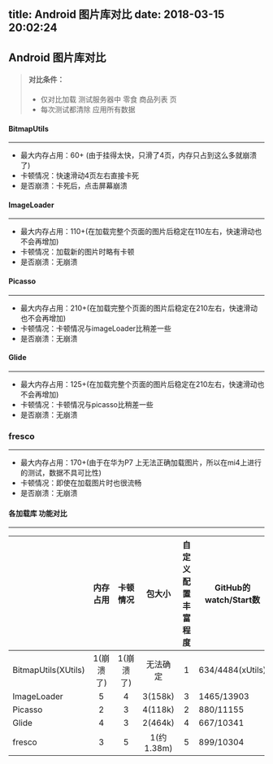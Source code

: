 title: Android  图片库对比
date: 2018-03-15 20:02:24
---
## Android  图片库对比

> #### 对比条件： 
>
> * 仅对比加载 测试服务器中 零食 商品列表 页
> * 每次测试都清除 应用所有数据



#### BitmapUtils

------

- 最大内存占用：60+ (由于挂得太快，只滑了4页，内存只占到这么多就崩溃了)
- 卡顿情况：快速滑动4页左右直接卡死
- 是否崩溃：卡死后，点击屏幕崩溃



#### ImageLoader

---

* 最大内存占用：110+(在加载完整个页面的图片后稳定在110左右，快速滑动也不会再增加)
* 卡顿情况：加载新的图片时略有卡顿
* 是否崩溃：无崩溃





#### Picasso

------

- 最大内存占用：210+(在加载完整个页面的图片后稳定在210左右，快速滑动也不会再增加)
- 卡顿情况：卡顿情况与imageLoader比稍差一些
- 是否崩溃：无崩溃





#### Glide

------

- 最大内存占用：125+(在加载完整个页面的图片后稳定在210左右，快速滑动也不会再增加)
- 卡顿情况：卡顿情况与picasso比稍差一些
- 是否崩溃：无崩溃




###  fresco

---

- 最大内存占用：170+(由于在华为P7 上无法正确加载图片，所以在mi4上进行的测试，数据不具可比性)
- 卡顿情况：即使在加载图片时也很流畅
- 是否崩溃：无崩溃

#### 各加载库 功能对比

---


|                     |  内存占用  |  卡顿情况  |    包大小    | 自定义配置丰富程度 | GitHub的watch/Start数 |
| ------------------- | :----: | :----: | :-------: | :-------: | ------------------- |
| BitmapUtils(XUtils) | 1(崩溃了) | 1(崩溃了) |   无法确定    |     1     | 634/4484(xUtils)    |
| ImageLoader         |   5    |   4    |  3(158k)  |     3     | 1465/13903          |
| Picasso             |   2    |   3    |  4(118k)  |     2     | 880/11155           |
| Glide               |   4    |   3    |  2(464k)  |     4     | 667/10341           |
| fresco              |   3    |   5    | 1(约1.38m) |     5     | 899/10304           |